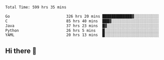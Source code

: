 <!--START_SECTION:waka-->

```txt
Total Time: 599 hrs 35 mins

Go                         326 hrs 20 mins █████████████▓░░░░░░░░░░░   54.31 %
C                          85 hrs 40 mins  ███▓░░░░░░░░░░░░░░░░░░░░░   14.26 %
Java                       37 hrs 23 mins  █▓░░░░░░░░░░░░░░░░░░░░░░░   06.22 %
Python                     26 hrs 5 mins   █░░░░░░░░░░░░░░░░░░░░░░░░   04.34 %
YAML                       20 hrs 13 mins  █░░░░░░░░░░░░░░░░░░░░░░░░   03.37 %
```

<!--END_SECTION:waka-->

## Hi there 👋

<!--
**prorok210/prorok210** is a ✨ _special_ ✨ repository because its `README.md` (this file) appears on your GitHub profile.

Here are some ideas to get you started:

- 🔭 I’m currently working on ...
- 🌱 I’m currently learning ...
- 👯 I’m looking to collaborate on ...
- 🤔 I’m looking for help with ...
- 💬 Ask me about ...
- 📫 How to reach me: ...
- 😄 Pronouns: ...
- ⚡ Fun fact: ...
-->
